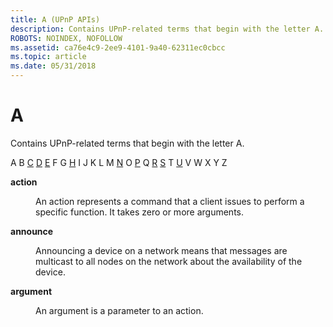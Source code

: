 ```yaml
---
title: A (UPnP APIs)
description: Contains UPnP-related terms that begin with the letter A.
ROBOTS: NOINDEX, NOFOLLOW
ms.assetid: ca76e4c9-2ee9-4101-9a40-62311ec0cbcc
ms.topic: article
ms.date: 05/31/2018
---
```


# A

Contains UPnP-related terms that begin with the letter A.

A B [C](c-gly.md) [D](d-gly.md) [E](e-gly.md) F G [H](h-gly.md) I J K L M [N](n-gly.md) O [P](p-gly.md) Q [R](r-gly.md) [S](s-gly.md) T [U](u-gly.md) V W X Y Z

<dl> <dt>

<span id="upnp.a_1_gly"></span><span id="UPNP.A_1_GLY"></span>**action**
</dt> <dd>

An action represents a command that a client issues to perform a specific function. It takes zero or more arguments.

</dd> <dt>

<span id="upnp.a_2_gly"></span><span id="UPNP.A_2_GLY"></span>**announce**
</dt> <dd>

Announcing a device on a network means that messages are multicast to all nodes on the network about the availability of the device.

</dd> <dt>

<span id="upnp.a_3_gly"></span><span id="UPNP.A_3_GLY"></span>**argument**
</dt> <dd>

An argument is a parameter to an action.

</dd> </dl>

 

 




